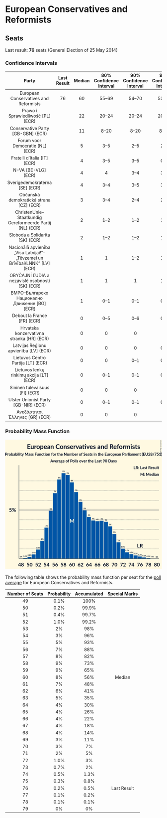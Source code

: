# European Conservatives and Reformists

## Seats

Last result: **76** seats (General Election of 25 May 2014)

### Confidence Intervals

| Party | Last Result | Median | 80% Confidence Interval | 90% Confidence Interval | 95% Confidence Interval | 99% Confidence Interval |
|:-----:|:-----------:|:------:|:-----------------------:|:-----------------------:|:-----------------------:|:-----------------------:|
| European Conservatives and Reformists | 76 | 60 | 55–69 | 54–70 | 53–72 | 51–75 |
| Prawo i Sprawiedliwość [PL] (ECR) | | 22 | 20–24 | 20–24 | 20–24 | 19–25 |
| Conservative Party [GB-GBN] (ECR) | | 11 | 8–20 | 8–20 | 8–20 | 8–21 |
| Forum voor Democratie [NL] (ECR) | | 5 | 3–5 | 2–5 | 2–5 | 2–6 |
| Fratelli d’Italia [IT] (ECR) | | 4 | 3–5 | 3–5 | 0–5 | 0–6 |
| N-VA [BE-VLG] (ECR) | | 4 | 4 | 3–4 | 3–4 | 3–5 |
| Sverigedemokraterna [SE] (ECR) | | 4 | 3–4 | 3–5 | 3–5 | 3–5 |
| Občanská demokratická strana [CZ] (ECR) | | 3 | 3–4 | 2–4 | 2–4 | 2–5 |
| ChristenUnie–Staatkundig Gereformeerde Partij [NL] (ECR) | | 2 | 1–2 | 1–2 | 1–2 | 1–2 |
| Sloboda a Solidarita [SK] (ECR) | | 2 | 1–2 | 1–2 | 1–2 | 1–2 |
| Nacionālā apvienība „Visu Latvijai!”–„Tēvzemei un Brīvībai/LNNK” [LV] (ECR) | | 1 | 1 | 1–2 | 1–2 | 1–2 |
| OBYČAJNÍ ĽUDIA a nezávislé osobnosti [SK] (ECR) | | 1 | 1 | 1 | 1–2 | 1–2 |
| ВМРО–Българско Национално Движение [BG] (ECR) | | 1 | 0–1 | 0–1 | 0–1 | 0–1 |
| Debout la France [FR] (ECR) | | 0 | 0–5 | 0–6 | 0–6 | 0–6 |
| Hrvatska konzervativna stranka [HR] (ECR) | | 0 | 0 | 0 | 0 | 0 |
| Latvijas Reģionu apvienība [LV] (ECR) | | 0 | 0 | 0 | 0–1 | 0–1 |
| Lietuvos Centro Partija [LT] (ECR) | | 0 | 0 | 0–1 | 0–1 | 0–1 |
| Lietuvos lenkų rinkimų akcija [LT] (ECR) | | 0 | 0–1 | 0–1 | 0–1 | 0–1 |
| Sininen tulevaisuus [FI] (ECR) | | 0 | 0 | 0 | 0 | 0 |
| Ulster Unionist Party [GB-NIR] (ECR) | | 0 | 0–1 | 0–1 | 0–1 | 0–1 |
| Ανεξάρτητοι Έλληνες [GR] (ECR) | | 0 | 0 | 0 | 0 | 0 |

### Probability Mass Function

![Graph with seats probability mass function not yet produced](average-2019-05-07-seats-pmf-europeanconservativesandreformists.png "Seats Probability Mass Function")

The following table shows the probability mass function per seat for the [poll average](average-2019-05-07.html) for European Conservatives and Reformists.

| Number of Seats | Probability | Accumulated | Special Marks |
|:---------------:|:-----------:|:-----------:|:-------------:|
| 49 | 0.1% | 100% |  |
| 50 | 0.2% | 99.9% |  |
| 51 | 0.4% | 99.7% |  |
| 52 | 1.0% | 99.2% |  |
| 53 | 2% | 98% |  |
| 54 | 3% | 96% |  |
| 55 | 5% | 93% |  |
| 56 | 7% | 88% |  |
| 57 | 8% | 82% |  |
| 58 | 9% | 73% |  |
| 59 | 9% | 65% |  |
| 60 | 8% | 56% | Median |
| 61 | 7% | 48% |  |
| 62 | 6% | 41% |  |
| 63 | 5% | 35% |  |
| 64 | 4% | 30% |  |
| 65 | 4% | 26% |  |
| 66 | 4% | 22% |  |
| 67 | 4% | 18% |  |
| 68 | 4% | 14% |  |
| 69 | 3% | 11% |  |
| 70 | 3% | 7% |  |
| 71 | 2% | 5% |  |
| 72 | 1.0% | 3% |  |
| 73 | 0.7% | 2% |  |
| 74 | 0.5% | 1.3% |  |
| 75 | 0.3% | 0.8% |  |
| 76 | 0.2% | 0.5% | Last Result |
| 77 | 0.1% | 0.2% |  |
| 78 | 0.1% | 0.1% |  |
| 79 | 0% | 0% |  |


